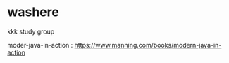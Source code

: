 # washere
kkk study group


moder-java-in-action : https://www.manning.com/books/modern-java-in-action
